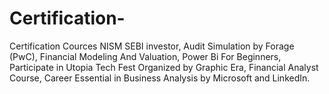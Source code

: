 # Certification-
Certification Cources
NISM SEBI investor, Audit Simulation by Forage (PwC), Financial Modeling And Valuation, Power Bi For Beginners, Participate in Utopia Tech Fest Organized by Graphic Era, Financial Analyst Course, Career Essential in Business Analysis by Microsoft and LinkedIn.
